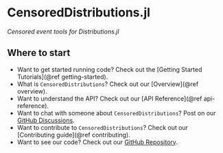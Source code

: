 # CensoredDistributions.jl

*Censored event tools for Distributions.jl*

## Where to start

- Want to get started running code? Check out the [Getting Started Tutorials](@ref getting-started).
- What is `CensoredDistributions`? Check out our [Overview](@ref overview).
- Want to understand the API? Check out our [API Reference](@ref api-reference).
- Want to chat with someone about `CensoredDistributions`? Post on our [GitHub Discussions](https://github.com/epiaware/CensoredDistributions.jl/discussions).
- Want to contribute to `CensoredDistributions`? Check out our [Contributing guide](@ref contributing).
- Want to see our code? Check out our [GitHub Repository](https://github.com/epiaware/CensoredDistributions.jl/).
